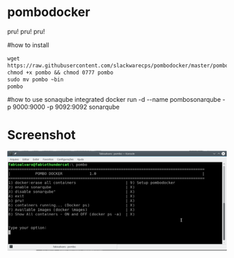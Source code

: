 # pombodocker
pru! pru! pru!


#how to install


    wget https://raw.githubusercontent.com/slackwarecps/pombodocker/master/pombo
    chmod +x pombo && chmod 0777 pombo
    sudo mv pombo ~bin
    pombo
  



#how to use sonaqube integrated
docker run -d --name pombosonarqube -p 9000:9000 -p 9092:9092 sonarqube


# Screenshot
![Image of pombodocker](img/pombodocker2.png)
